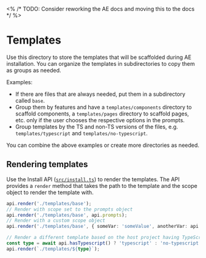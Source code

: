 <% /* TODO: Consider reworking the AE docs and moving this to the docs */ %>
# Templates

Use this directory to store the templates that will be scaffolded during AE installation. You can organize the templates in subdirectories to copy them as groups as needed.

Examples:
- If there are files that are always needed, put them in a subdirectory called `base`.
- Group them by features and have a `templates/components` directory to scaffold components, a `templates/pages` directory to scaffold pages, etc. only if the user chooses the respective options in the prompts.
- Group templates by the TS and non-TS versions of the files, e.g. `templates/typescript` and `templates/no-typescript`.

You can combine the above examples or create more directories as needed.

## Rendering templates

Use the Install API ([`src/install.ts`](../install.ts)) to render the templates. The API provides a `render` method that takes the path to the template and the scope object to render the template with.

```ts
api.render('./templates/base');
// Render with scope set to the prompts object
api.render('./templates/base', api.prompts);
// Render with a custom scope object
api.render('./templates/base', { someVar: 'someValue', anotherVar: api.prompts.whatever === 'foo' });

// Render a different template based on the host project having TypeScript or not
const type = await api.hasTypescript() ? 'typescript' : 'no-typescript';
api.render(`./templates/${type}`);
```
